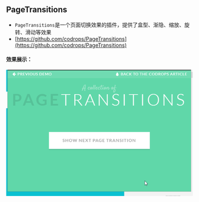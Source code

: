 ## PageTransitions

* `PageTransitions`是一个页面切换效果的插件，提供了盒型、渐隐、缩放、旋转、滑动等效果
* [https://github.com/codrops/PageTransitions](https://github.com/codrops/PageTransitions)

#### 效果展示：
![page-transitions](../assets/page-transitions.gif)

